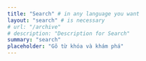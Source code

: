 ```yaml
---
title: "Search" # in any language you want
layout: "search" # is necessary
# url: "/archive"
# description: "Description for Search"
summary: "search"
placeholder: "Gõ từ khóa và khám phá"
---
```

